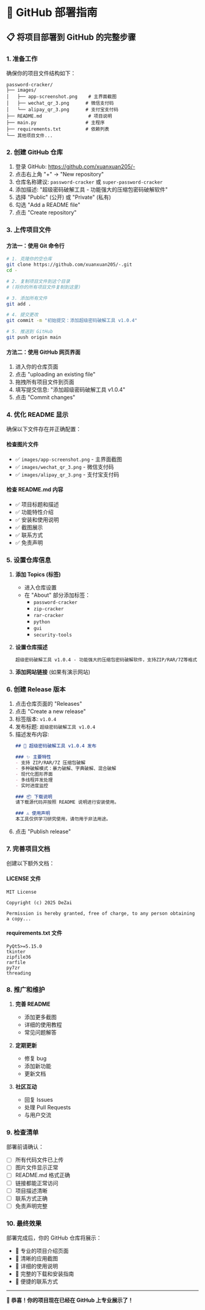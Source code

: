 # 🚀 GitHub 部署指南

## 📋 将项目部署到 GitHub 的完整步骤

### 1. 准备工作

确保你的项目文件结构如下：
```
password-cracker/
├── images/
│   ├── app-screenshot.png    # 主界面截图
│   ├── wechat_qr_3.png      # 微信支付码
│   └── alipay_qr_3.png      # 支付宝支付码
├── README.md                 # 项目说明
├── main.py                  # 主程序
├── requirements.txt         # 依赖列表
└── 其他项目文件...
```

### 2. 创建 GitHub 仓库

1. 登录 GitHub: https://github.com/xuanxuan205/-
2. 点击右上角 "+" → "New repository"
3. 仓库名称建议: `password-cracker` 或 `super-password-cracker`
4. 添加描述: "超级密码破解工具 - 功能强大的压缩包密码破解软件"
5. 选择 "Public" (公开) 或 "Private" (私有)
6. 勾选 "Add a README file"
7. 点击 "Create repository"

### 3. 上传项目文件

#### 方法一：使用 Git 命令行
```bash
# 1. 克隆你的空仓库
git clone https://github.com/xuanxuan205/-.git
cd -

# 2. 复制项目文件到这个目录
# (将你的所有项目文件复制到这里)

# 3. 添加所有文件
git add .

# 4. 提交更改
git commit -m "初始提交：添加超级密码破解工具 v1.0.4"

# 5. 推送到 GitHub
git push origin main
```

#### 方法二：使用 GitHub 网页界面
1. 进入你的仓库页面
2. 点击 "uploading an existing file"
3. 拖拽所有项目文件到页面
4. 填写提交信息: "添加超级密码破解工具 v1.0.4"
5. 点击 "Commit changes"

### 4. 优化 README 显示

确保以下文件存在并正确配置：

#### 检查图片文件
- ✅ `images/app-screenshot.png` - 主界面截图
- ✅ `images/wechat_qr_3.png` - 微信支付码  
- ✅ `images/alipay_qr_3.png` - 支付宝支付码

#### 检查 README.md 内容
- ✅ 项目标题和描述
- ✅ 功能特性介绍
- ✅ 安装和使用说明
- ✅ 截图展示
- ✅ 联系方式
- ✅ 免责声明

### 5. 设置仓库信息

1. **添加 Topics (标签)**
   - 进入仓库设置
   - 在 "About" 部分添加标签：
     - `password-cracker`
     - `zip-cracker` 
     - `rar-cracker`
     - `python`
     - `gui`
     - `security-tools`

2. **设置仓库描述**
   ```
   超级密码破解工具 v1.0.4 - 功能强大的压缩包密码破解软件，支持ZIP/RAR/7Z等格式
   ```

3. **添加网站链接** (如果有演示网站)

### 6. 创建 Release 版本

1. 点击仓库页面的 "Releases"
2. 点击 "Create a new release"
3. 标签版本: `v1.0.4`
4. 发布标题: `超级密码破解工具 v1.0.4`
5. 描述发布内容:
   ```markdown
   ## 🎉 超级密码破解工具 v1.0.4 发布

   ### ✨ 主要特性
   - 支持 ZIP/RAR/7Z 压缩包破解
   - 多种破解模式：暴力破解、字典破解、混合破解
   - 现代化图形界面
   - 多线程并发处理
   - 实时进度监控

   ### 📦 下载说明
   请下载源代码并按照 README 说明进行安装使用。

   ### ⚠️ 使用声明
   本工具仅供学习研究使用，请勿用于非法用途。
   ```
6. 点击 "Publish release"

### 7. 完善项目文档

创建以下额外文档：

#### LICENSE 文件
```
MIT License

Copyright (c) 2025 DeZai

Permission is hereby granted, free of charge, to any person obtaining a copy...
```

#### requirements.txt 文件
```
PyQt5>=5.15.0
tkinter
zipfile36
rarfile
py7zr
threading
```

### 8. 推广和维护

1. **完善 README**
   - 添加更多截图
   - 详细的使用教程
   - 常见问题解答

2. **定期更新**
   - 修复 bug
   - 添加新功能
   - 更新文档

3. **社区互动**
   - 回复 Issues
   - 处理 Pull Requests
   - 与用户交流

### 9. 检查清单

部署前请确认：
- [ ] 所有代码文件已上传
- [ ] 图片文件显示正常
- [ ] README.md 格式正确
- [ ] 链接都能正常访问
- [ ] 项目描述清晰
- [ ] 联系方式正确
- [ ] 免责声明完整

### 10. 最终效果

部署完成后，你的 GitHub 仓库将展示：
- 🎨 专业的项目介绍页面
- 📸 清晰的应用截图
- 📖 详细的使用说明
- 🔗 完整的下载和安装指南
- 💬 便捷的联系方式

---

**🎉 恭喜！你的项目现在已经在 GitHub 上专业展示了！**